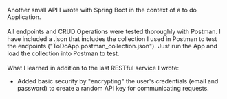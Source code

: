 Another small API I wrote with Spring Boot in the context of a to do Application.<br/>
<br/>All endpoints and CRUD Operations were tested thoroughly with Postman. I have included a .json that includes the collection I used in Postman to test the endpoints ("ToDoApp.postman_collection.json"). Just run the App and load the collection into Postman to test.  
<br/>What I learned in addition to the last RESTful service I wrote:

- Added basic security by "encrypting" the user's credentials (email and password) to create a random API key for communicating requests.
